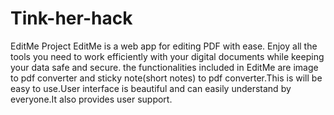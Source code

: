 # Tink-her-hack
EditMe Project
EditMe is a web app for editing PDF with ease. Enjoy all the tools you need to work efficiently with your digital documents while keeping your data safe and secure.
the functionalities included in EditMe are image to pdf converter and sticky note(short notes) to pdf converter.This is will be easy to use.User interface is beautiful and can easily understand by everyone.It also provides user support.
